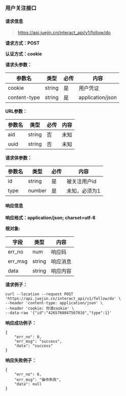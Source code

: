 ### 用户关注接口

#### 请求信息

> https://api.juejin.cn/interact_api/v1/follow/do

**请求方式：POST**

**认证方式：cookie**

**请求头参数：**

| 参数名       | 类型   | 必传 | 内容             |
| ------------ | ------ | ---- | ---------------- |
| cookie       | string | 是   | 用户凭证         |
| content-type | string | 是   | application/json |

**URL参数：**

| 参数名 | 类型   | 必传 | 内容 |
| ------ | ------ | ---- | ---- |
| aid    | string | 否   | 未知 |
| uuid   | string | 否   | 未知 |

**请求体参数：**

| 参数名 | 类型   | 必传 | 内容          |
| ------ | ------ | ---- | ------------- |
| id     | string | 是   | 被关注用户id  |
| type   | number | 是   | 未知，必须为1 |



#### 响应信息



**响应格式：application/json; charset=utf-8**



**根对象:**

| 字段    | 类型   | 内容     |
| ------- | ------ | -------- |
| err_no  | num    | 响应码   |
| err_msg | string | 响应消息 |
| data    | string | 响应内容 |

**请求例子：**

```
curl --location --request POST 'https://api.juejin.cn/interact_api/v1/follow/do' \
--header 'content-type: application/json' \
--header 'cookie: 你滴cookie' \
--data-raw '{"id":"4265760847567016","type":1}'
```



**响应成功例子：**

```
{
    "err_no": 0,
    "err_msg": "success",
    "data": "success"
}
```



**响应失败例子：**

```
{
    "err_no": 6,
    "err_msg": "操作失败",
    "data": null
}
```

